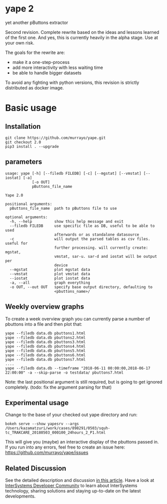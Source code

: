 # yape 2
yet another pButtons extractor

Second revision. Complete rewrite based on the ideas and lessons learned of the first one. And yes, this is currently heavily in the alpha stage. Use at your own risk.

The goals for the rewrite are:
   * make it a one-step-process
   * add more interactivity with less waiting time
   * be able to handle bigger datasets


To avoid any fighting with python versions, this revision is strictly distributed as
docker image.


# Basic usage
## Installation

```
git clone https://github.com/murrayo/yape.git
git checkout 2.0
pip3 install . --upgrade
```
## parameters
```
usage: yape [-h] [--filedb FILEDB] [-c] [--mgstat] [--vmstat] [--iostat] [-a]
            [-o OUT]
            pButtons_file_name

Yape 2.0

positional arguments:
  pButtons_file_name  path to pButtons file to use

optional arguments:
  -h, --help          show this help message and exit
  --filedb FILEDB     use specific file as DB, useful to be able to used
                      afterwards or as standalone datasource
  -c                  will output the parsed tables as csv files. useful for
                      further processing. will currently create: mgstat,
                      vmstat, sar-u. sar-d and iostat will be output per
                      device
  --mgstat            plot mgstat data
  --vmstat            plot vmstat data
  --iostat            plot iostat data
  -a, --all           graph everything
  -o OUT, --out OUT   specify base output directory, defaulting to
                      <pbuttons_name>/
```
## Weekly overview graphs

To create a week overview graph you can currently parse a number of pbuttons into a file and then plot that:
```
yape --filedb data.db pbuttons1.html
yape --filedb data.db pbuttons2.html
yape --filedb data.db pbuttons3.html
yape --filedb data.db pbuttons4.html
yape --filedb data.db pbuttons5.html
yape --filedb data.db pbuttons6.html
yape --filedb data.db pbuttons7.html
....
yape --filedb data.db --timeframe "2018-06-11 00:00:00,2018-06-17 22:00:00" -a --skip-parse -o testdata/ pbuttons7.html
```
Note: the last positional argument is still required, but is going to get ignored completely. (todo: fix the argument parsing for that)
## Experimental usage

Change to the base of your checked out yape directory and run:
```
bokeh serve --show yapesrv --args /Users/kazamatzuri/work/cases/898291/0503/squh-tc_TRAKCARE_20180503_000100_24hours_2_P1.html
```

This will give you (maybe) an interactive display of the pbuttons passed in. If you run into any errors, feel free to create an issue here: https://github.com/murrayo/yape/issues

## Related Discussion

See the detailed description and discussion [in this article](https://community.intersystems.com/post/yape-yet-another-pbuttons-extractor-and-automatically-create-charts).
Have a look at [InterSystems Developer Community](community.intersystems.com) to learn about InterSystems technology, sharing solutions and staying up-to-date on the latest developments.
